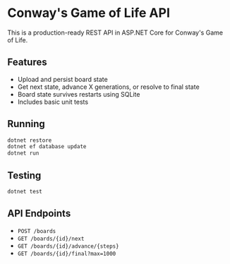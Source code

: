 # Conway's Game of Life API

This is a production-ready REST API in ASP.NET Core for Conway's Game of Life.

## Features
- Upload and persist board state
- Get next state, advance X generations, or resolve to final state
- Board state survives restarts using SQLite
- Includes basic unit tests

## Running
```bash
dotnet restore
dotnet ef database update
dotnet run
```

## Testing
```bash
dotnet test
```

## API Endpoints
- `POST /boards`
- `GET /boards/{id}/next`
- `GET /boards/{id}/advance/{steps}`
- `GET /boards/{id}/final?max=1000`
